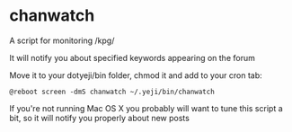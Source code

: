 # chanwatch
A script for monitoring /kpg/

It will notify you about specified keywords appearing on the forum

Move it to your dotyeji/bin folder, chmod it and add to your cron tab:

    @reboot	screen -dmS chanwatch ~/.yeji/bin/chanwatch

If you're not running Mac OS X you probably will want to tune this script
a bit, so it will notify you properly about new posts
